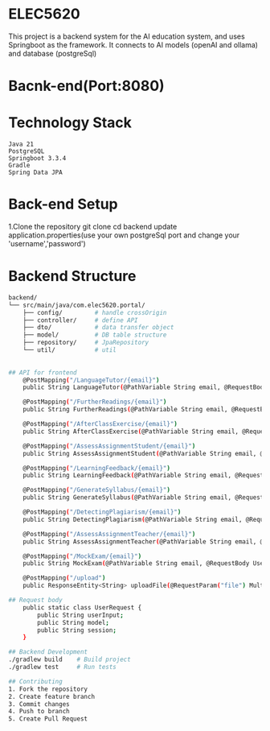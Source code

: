 # ELEC5620
This project is a backend system for the AI education system, and uses Springboot as the framework. It connects to AI models (openAI and ollama) and database (postgreSql)

# Bacnk-end(Port:8080)
# Technology Stack
    Java 21
    PostgreSQL
    Springboot 3.3.4
    Gradle
    Spring Data JPA
# Back-end Setup
  1.Clone the repository
    git clone <repository-url>
    cd backend
    update application.properties(use your own postgreSql port and change your 'username','password')
# Backend Structure

```bash
backend/
└── src/main/java/com.elec5620.portal/
    ├── config/         # handle crossOrigin
    ├── controller/     # define API
    ├── dto/            # data transfer object
    ├── model/          # DB table structure
    ├── repository/     # JpaRepository
    └── util/           # util
    
    
## API for frontend
    @PostMapping("/LanguageTutor/{email}")
    public String LanguageTutor(@PathVariable String email, @RequestBody UserRequest request)

    @PostMapping("/FurtherReadings/{email}")
    public String FurtherReadings(@PathVariable String email, @RequestBody UserRequest request)

    @PostMapping("/AfterClassExercise/{email}")
    public String AfterClassExercise(@PathVariable String email, @RequestBody UserRequest request)

    @PostMapping("/AssessAssignmentStudent/{email}")
    public String AssessAssignmentStudent(@PathVariable String email, @RequestBody UserRequest request)

    @PostMapping("/LearningFeedback/{email}")
    public String LearningFeedback(@PathVariable String email, @RequestBody UserRequest request)

    @PostMapping("/GenerateSyllabus/{email}")
    public String GenerateSyllabus(@PathVariable String email, @RequestBody UserRequest request)

    @PostMapping("/DetectingPlagiarism/{email}")
    public String DetectingPlagiarism(@PathVariable String email, @RequestBody UserRequest request)

    @PostMapping("/AssessAssignmentTeacher/{email}")
    public String AssessAssignmentTeacher(@PathVariable String email, @RequestBody UserRequest request)

    @PostMapping("/MockExam/{email}")
    public String MockExam(@PathVariable String email, @RequestBody UserRequest request)

    @PostMapping("/upload")
    public ResponseEntity<String> uploadFile(@RequestParam("file") MultipartFile file)

## Request body
    public static class UserRequest {
        public String userInput;
        public String model;
        public String session;
    }

## Backend Development
./gradlew build    # Build project
./gradlew test     # Run tests

## Contributing
1. Fork the repository
2. Create feature branch
3. Commit changes
4. Push to branch
5. Create Pull Request
